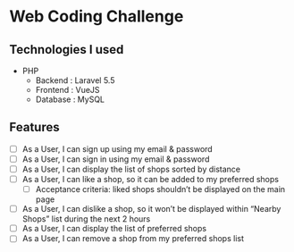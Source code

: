 # Web Coding Challenge

## Technologies I used

* PHP
    * Backend : Laravel 5.5
    * Frontend : VueJS
    * Database : MySQL

## Features

* [ ] As a User, I can sign up using my email & password
* [ ] As a User, I can sign in using my email & password
* [ ] As a User, I can display the list of shops sorted by distance
* [ ] As a User, I can like a shop, so it can be added to my preferred shops
    * [ ] Acceptance criteria: liked shops shouldn’t be displayed on the main page
* [ ] As a User, I can dislike a shop, so it won’t be displayed within “Nearby Shops” list during the next 2 hours
* [ ] As a User, I can display the list of preferred shops
* [ ] As a User, I can remove a shop from my preferred shops list
